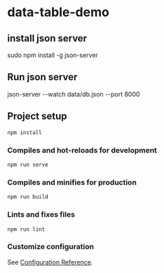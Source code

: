 # data-table-demo

## install json server

sudo npm install -g json-server

## Run json server

json-server --watch data/db.json --port 8000
## Project setup
```
npm install
```

### Compiles and hot-reloads for development
```
npm run serve
```

### Compiles and minifies for production
```
npm run build
```

### Lints and fixes files
```
npm run lint
```

### Customize configuration
See [Configuration Reference](https://cli.vuejs.org/config/).
